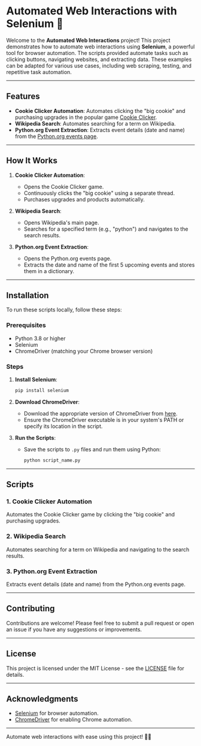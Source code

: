 # Automated Web Interactions with Selenium 🤖

Welcome to the **Automated Web Interactions** project! This project demonstrates how to automate web interactions using **Selenium**, a powerful tool for browser automation. The scripts provided automate tasks such as clicking buttons, navigating websites, and extracting data. These examples can be adapted for various use cases, including web scraping, testing, and repetitive task automation.

---

## Features

- **Cookie Clicker Automation**: Automates clicking the "big cookie" and purchasing upgrades in the popular game [Cookie Clicker](https://orteil.dashnet.org/cookieclicker/).
- **Wikipedia Search**: Automates searching for a term on Wikipedia.
- **Python.org Event Extraction**: Extracts event details (date and name) from the [Python.org events page](https://www.python.org/).

---

## How It Works

1. **Cookie Clicker Automation**:
   - Opens the Cookie Clicker game.
   - Continuously clicks the "big cookie" using a separate thread.
   - Purchases upgrades and products automatically.

2. **Wikipedia Search**:
   - Opens Wikipedia's main page.
   - Searches for a specified term (e.g., "python") and navigates to the search results.

3. **Python.org Event Extraction**:
   - Opens the Python.org events page.
   - Extracts the date and name of the first 5 upcoming events and stores them in a dictionary.

---

## Installation

To run these scripts locally, follow these steps:

### Prerequisites

- Python 3.8 or higher
- Selenium
- ChromeDriver (matching your Chrome browser version)

### Steps

1. **Install Selenium**:
   ```bash
   pip install selenium
   ```

2. **Download ChromeDriver**:
   - Download the appropriate version of ChromeDriver from [here](https://sites.google.com/chromium.org/driver/).
   - Ensure the ChromeDriver executable is in your system's PATH or specify its location in the script.

3. **Run the Scripts**:
   - Save the scripts to `.py` files and run them using Python:
     ```bash
     python script_name.py
     ```

---

## Scripts

### 1. Cookie Clicker Automation
Automates the Cookie Clicker game by clicking the "big cookie" and purchasing upgrades.

### 2. Wikipedia Search
Automates searching for a term on Wikipedia and navigating to the search results.

### 3. Python.org Event Extraction
Extracts event details (date and name) from the Python.org events page.

---

## Contributing

Contributions are welcome! Please feel free to submit a pull request or open an issue if you have any suggestions or improvements.

---

## License

This project is licensed under the MIT License - see the [LICENSE](LICENSE) file for details.

---

## Acknowledgments

- [Selenium](https://www.selenium.dev/) for browser automation.
- [ChromeDriver](https://sites.google.com/chromium.org/driver/) for enabling Chrome automation.

---

Automate web interactions with ease using this project! 🚀🤖
